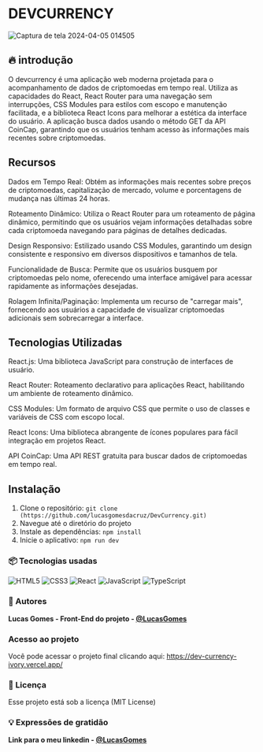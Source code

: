# DEVCURRENCY
![Captura de tela 2024-04-05 014505](https://github.com/lucasgomesdacruz/DevCurrency/assets/112510742/741acf6b-3523-4ad1-8e3f-906815dc6509)



## 🔥 introdução
O devcurrency é uma aplicação web moderna projetada para o acompanhamento de dados de criptomoedas em tempo real. Utiliza as capacidades do React, React Router para uma navegação sem interrupções, CSS Modules para estilos com escopo e manutenção facilitada, 
e a biblioteca React Icons para melhorar a estética da interface do usuário. A aplicação busca dados usando o método GET da API CoinCap, garantindo que os usuários tenham acesso às informações mais recentes sobre criptomoedas.

## Recursos
Dados em Tempo Real: Obtém as informações mais recentes sobre preços de criptomoedas, capitalização de mercado, volume e porcentagens de mudança nas últimas 24 horas.

Roteamento Dinâmico: Utiliza o React Router para um roteamento de página dinâmico, permitindo que os usuários vejam informações detalhadas sobre cada criptomoeda navegando para páginas de detalhes dedicadas.

Design Responsivo: Estilizado usando CSS Modules, garantindo um design consistente e responsivo em diversos dispositivos e tamanhos de tela.

Funcionalidade de Busca: Permite que os usuários busquem por criptomoedas pelo nome, oferecendo uma interface amigável para acessar rapidamente as informações desejadas.

Rolagem Infinita/Paginação: Implementa um recurso de "carregar mais", fornecendo aos usuários a capacidade de visualizar criptomoedas adicionais sem sobrecarregar a interface.

## Tecnologias Utilizadas
React.js: Uma biblioteca JavaScript para construção de interfaces de usuário.

React Router: Roteamento declarativo para aplicações React, habilitando um ambiente de roteamento dinâmico.

CSS Modules: Um formato de arquivo CSS que permite o uso de classes e variáveis de CSS com escopo local.

React Icons: Uma biblioteca abrangente de ícones populares para fácil integração em projetos React.

API CoinCap: Uma API REST gratuita para buscar dados de criptomoedas em tempo real.

## Instalação
1. Clone o repositório: `git clone (https://github.com/lucasgomesdacruz/DevCurrency.git)`
2. Navegue até o diretório do projeto
3. Instale as dependências: `npm install`
4. Inicie o aplicativo: `npm run dev`

### 📦 Tecnologias usadas
![HTML5](https://img.shields.io/badge/html5-%23E34F26.svg?style=for-the-badge&logo=html5&logoColor=white) ![CSS3](https://img.shields.io/badge/css3-%231572B6.svg?style=for-the-badge&logo=css3&logoColor=white) ![React](https://img.shields.io/badge/react-%2320232a.svg?style=for-the-badge&logo=react&logoColor=%2361DAFB) ![JavaScript](https://img.shields.io/badge/javascript-%23323330.svg?style=for-the-badge&logo=javascript&logoColor=%23F7DF1E) ![TypeScript](https://img.shields.io/badge/typescript-%23007ACC.svg?style=for-the-badge&logo=typescript&logoColor=white)

### 👷 Autores

**Lucas Gomes - Front-End do projeto - [@LucasGomes](https://github.com/lucasgomesdacruz)**

### Acesso ao projeto
Você pode acessar o projeto final clicando aqui: <a>https://dev-currency-ivory.vercel.app/</a>

### 📄 Licença
Esse projeto está sob a licença (MIT License)

### 💡 Expressões de gratidão
**Link para o meu linkedin - [@LucasGomes](https://www.linkedin.com/in/lucaass1997)**




